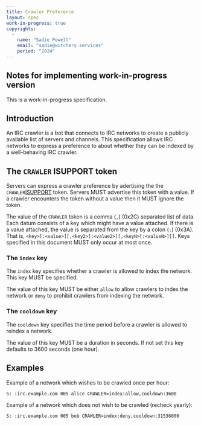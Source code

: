```yaml
---
title: Crawler Preference
layout: spec
work-in-progress: true
copyrights:
  -
    name: "Sadie Powell"
    email: "sadie@witchery.services"
    period: "2024"
---
```



## Notes for implementing work-in-progress version

This is a work-in-progress specification.

## Introduction

An IRC crawler is a bot that connects to IRC networks to create a publicly available list of servers and channels. This specification allows IRC networks to express a preference to about whether they can be indexed by a well-behaving IRC crawler.

## The `CRAWLER` ISUPPORT token

Servers can express a crawler preference by adertising the the `CRAWLER`[ISUPPORT][] token. Servers MUST advertise this token with a value. If a crawler encounters the token without a value then it MUST ignore the token.

The value of the `CRAWLER` token is a comma (`,`) (0x2C) separated list of data. Each datum consists of a key which might have a value attached. If there is a value attached, the value is separated from the key by a colon (`:`) (0x3A). That is, `<key>[:<value>][,<key2>[:<value2>][,<keyN>[:<valueN>]]]`. Keys specified in this document MUST only occur at most once.

[ISUPPORT]: https://modern.ircdocs.horse/#feature-advertisement

### The `index` key

The `index` key specifies whether a crawler is allowed to index the network. This key MUST be specified.

The value of this key MUST be either `allow` to allow crawlers to index the network or `deny` to prohibit crawlers from indexing the network.

### The `cooldown` key

The `cooldown` key specifies the time period before a crawler is allowed to reindex a network.

The value of this key MUST be a duration in seconds. If not set this key defaults to 3600 seconds (one hour).

## Examples

Example of a network which wishes to be crawled once per hour:

    S: :irc.example.com 005 alice CRAWLER=index:allow,cooldown:3600

Example of a network which does not wish to be crawled (recheck yearly):

    S: :irc.example.com 005 bob CRAWLER=index:deny,cooldown:31536000
